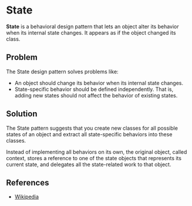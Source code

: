 # State


**State** is a behavioral design pattern that lets an object alter its behavior when its internal state changes. It appears as if the object changed its class.

## Problem
The State design pattern solves problems like:

- An object should change its behavior when its internal state changes.
- State-specific behavior should be defined independently. That is, adding new states should not affect the behavior of existing states.

## Solution
The State pattern suggests that you create new classes for all possible states of an object and extract all state-specific behaviors into these classes.

Instead of implementing all behaviors on its own, the original object, called context, stores a reference to one of the state objects that represents its current state, and delegates all the state-related work to that object.


## References

- [Wikipedia](https://en.wikipedia.org/wiki/State_pattern)